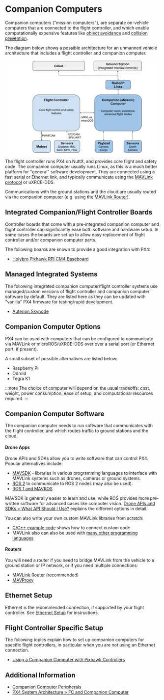 # Companion Computers

Companion computers ("mission computers"), are separate on-vehicle computers that are connected to the flight controller, and which enable computationally expensive features like [object avoidance](../computer_vision/obstacle_avoidance.md) and [collision prevention](../computer_vision/collision_prevention.md).

The diagram below shows a possible architecture for an unmanned vehicle architecture that includes a flight controller and companion computer.

![PX4 architecture - FC + Companion Computer](../../assets/diagrams/px4_companion_computer_simple.svg)

<!-- source for drawing: https://docs.google.com/drawings/d/1ZDSyj5djKCEbabgx8K4ESdTeEUizgEt8spUWrMGbHUE/edit?usp=sharing -->

The flight controller runs PX4 on NuttX, and provides core flight and safety code.
The companion computer usually runs Linux, as this is a much better platform for "general" software development.
They are connected using a fast serial or Ethernet link, and typically communicate using the [MAVLink protocol](https://mavlink.io/en/) or uXRCE-DDS.

Communications with the ground stations and the cloud are usually routed via the companion computer (e.g. using the [MAVLink Router](https://github.com/mavlink-router/mavlink-router)).


## Integrated Companion/Flight Controller Boards

Controller boards that come with a pre-integrated companion computer and flight controller can significantly ease both software and hardware setup.
In some cases the boards are set up to allow easy replacement of flight controller and/or companion computer parts.

The following boards are known to provide a good integration with PX4:

- [Holybro Pixhawk RPI CM4 Baseboard](../companion_computer/holybro_pixhawk_rpi_cm4_baseboard.md)

## Managed Integrated Systems

The following integrated companion computer/flight controller systems use managed/custom versions of flight controller and companion computer software by default.
They are listed here as they can be updated with "vanilla" PX4 firmware for testing/rapid development.

- [Auterion Skynode](../companion_computer/auterion_skynode.md)


## Companion Computer Options

PX4 can be used with computers that can be configured to communicate via MAVLink or microROS/uXRCE-DDS over over a serial port (or Ethernet port, if present).

A small subset of possible alternatives are listed below:

- Raspberry Pi
- Odroid
- Tegra K1

:::note
The choice of computer will depend on the usual tradeoffs: cost, weight, power consumption, ease of setup, and computational resources required.
:::

## Companion Computer Software

The companion computer needs to run software that communicates with the flight controller, and which routes traffic to ground stations and the cloud.

#### Drone Apps

Drone APIs and SDKs allow you to write software that can control PX4.
Popular alternatives include:

- [MAVSDK](https://mavsdk.mavlink.io/main/en/index.html) - libraries in various programming languages to interface with MAVLink systems such as drones, cameras or ground systems.
- [ROS 2](../ros/ros2.md) to communicate to ROS 2 nodes (may also be used).
- [ROS 1 and MAVROS](../ros/mavros_installation.md)

MAVSDK is generally easier to learn and use, while ROS provides more pre-written software for advanced cases like computer vision. 
[Drone APIs and SDKs > What API Should I Use?](../robotics/README.md#what-api-should-i-use) explains the different options in detail.

You can also write your own custom MAVLink libraries from scratch:

- [C/C++ example code](https://github.com/mavlink/c_uart_interface_example) shows how to connect custom code
- MAVLink also can also be used with [many other programming languages](https://mavlink.io/en/#mavlink-project-generatorslanguages)

#### Routers

You will need a router if you need to bridge MAVLink from the vehicle to a ground station or IP network, or if you need multiple connections:
- [MAVLink Router](https://github.com/intel/mavlink-router) (recommended)
- [MAVProxy](https://ardupilot.org/mavproxy/)

## Ethernet Setup

Ethernet is the recommended connection, if supported by your flight controller.
See [Ethernet Setup](../advanced_config/ethernet_setup.md) for instructions.

## Flight Controller Specific Setup

The following topics explain how to set up companion computers for specific flight controllers, in particular when you are not using an Ethernet connection.

- [Using a Companion Computer with Pixhawk Controllers](../companion_computer/pixhawk_companion.md)


## Additional Information

- [Companion Computer Peripherals](../companion_computer/companion_computer_peripherals.md)
- [PX4 System Architecture > FC and Companion Computer](../concept/px4_systems_architecture.md#fc-and-companion-computer)

